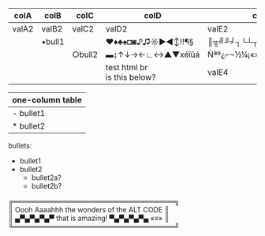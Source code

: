 


| colA  | colB   | colC   | colD            | colE                |
|-------|--------|--------|-----------------|---------------------|
| valA2 | valB2  | valC2  | valD2           | valE2               |
|       | •bull1 |        | ♥♦♣♠◘◙♪♫☼►◄↕‼¶§ | ║╗╝╜╛┐└┴┬├─┼╞╟╚╔╩╦╠ |
|       |        | ○bull2 | ▬↨↑↓→←∟↔▲▼xéîûá | Ñªº¿⌐¬½¼¡«»│┤╡╢╖╕╣  |
|       |        |        | test html br <br> is this below?| valE4 |

| one-column table |
|------------------|
|   - bullet1 |
| * bullet2 |


bullets:
- bullet1
- bullet2
  - bullet2a?
  - bullet2b?

╔═════════════════════════════════╗  
║ Oooh Aaaahhh the wonders of the ALT CODE ║  
║ ▄▀▄▀▄▀▄▀ that is amazing! ▀▄▀▄▀▄▀▄ «≡» ║  
╚═════════════════════════════════╝  

